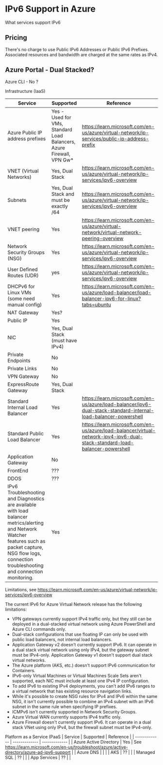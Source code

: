 # IPv6 Support in Azure
What services support IPv6

## Pricing

There's no charge to use Public IPv6 Addresses or Public IPv6 Prefixes. Associated resources and bandwidth are charged at the same rates as IPv4.

## Azure Portal - Dual Stacked?
Azure CLI - No ?


Infrastructure (IaaS)

| Service  | Supported | Reference |
| ------------- | ------------- | ------------- | 
| Azure Public IP address prefixes | Yes - Used for VMs, Standard Load Balancers, Azure Firewall, VPN Gw* | https://learn.microsoft.com/en-us/azure/virtual-network/ip-services/public-ip-address-prefix |
| VNET (Virtual Networks) | Yes, Dual Stack  | https://learn.microsoft.com/en-us/azure/virtual-network/ip-services/ipv6-overview |
| Subnets | Yes, Dual Stack and must be exactly /64 | https://learn.microsoft.com/en-us/azure/virtual-network/ip-services/ipv6-overview |
| VNET peering | Yes | https://learn.microsoft.com/en-us/azure/virtual-network/virtual-network-peering-overview | 
| Network Security Groups (NSG) | Yes | https://learn.microsoft.com/en-us/azure/virtual-network/ip-services/ipv6-overview |
| User Defined Routes (UDR) | yes | https://learn.microsoft.com/en-us/azure/virtual-network/ip-services/ipv6-overview |
| DHCPv6 for Linux VMs (some need manual config) | Yes | https://learn.microsoft.com/en-us/azure/load-balancer/load-balancer-ipv6-for-linux?tabs=ubuntu | 
| NAT Gateway | Yes? | |
| Public IP | Yes | | (via NAT GW)
| NIC  | Yes, Dual Stack (must have IPv4) | |
| Private Endpoints | No | |
| Private Links | No | |
| VPN Gateway | No | |
| ExpressRoute Gateway | Yes, Dual Stack | |
| Standard Internal Load Balancer | Yes | https://learn.microsoft.com/en-us/azure/load-balancer/ipv6-dual-stack-standard-internal-load-balancer-powershell |
| Standard Public Load Balancer | Yes | https://learn.microsoft.com/en-us/azure/load-balancer/virtual-network-ipv4-ipv6-dual-stack-standard-load-balancer-powershell |
| Application Gateway | No | |
| FrontEnd | ??? | |
| DDOS | ??? | |
| IPv6 Troubleshooting and Diagnostics are available with load balancer metrics/alerting and Network Watcher features such as packet capture, NSG flow logs, connection troubleshooting and connection monitoring. | Yes | |

Limitations, see https://learn.microsoft.com/en-us/azure/virtual-network/ip-services/ipv6-overview

The current IPv6 for Azure Virtual Network release has the following limitations:
* VPN gateways currently support IPv4 traffic only, but they still can be deployed in a dual-stacked virtual network using Azure PowerShell and Azure CLI commands only.
* Dual-stack configurations that use floating IP can only be used with public load balancers, not internal load balancers.
* Application Gateway v2 doesn't currently support IPv6. It can operate in a dual stack virtual network using only IPv4, but the gateway subnet must be IPv4-only. Application Gateway v1 doesn't support dual stack virtual networks.
* The Azure platform (AKS, etc.) doesn't support IPv6 communication for Containers.
* IPv6-only Virtual Machines or Virtual Machines Scale Sets aren't supported, each NIC must include at least one IPv4 IP configuration.
* To add IPv6 to existing IPv4 deployments, you can't add IPv6 ranges to a virtual network that has existing resource navigation links.
* While it's possible to create NSG rules for IPv4 and IPv6 within the same NSG, it isn't currently possible to combine an IPv4 subnet with an IPv6 subnet in the same rule when specifying IP prefixes.
* ICMPv6 isn't currently supported in Network Security Groups.
* Azure Virtual WAN currently supports IPv4 traffic only.
* Azure Firewall doesn't currently support IPv6. It can operate in a dual stack VNet using only IPv4, but the firewall subnet must be IPv4-only.



Platform as a Service (PaaS
| Service  | Supported | Reference |
| ------------- | ------------- | ------------- | 
| Azure Active Directory | Yes | See https://learn.microsoft.com/en-us/troubleshoot/azure/active-directory/azure-ad-ipv6-support |
| Azure DNS | | |
| AKS | ?? | |
| Managed SQL | ?? | |
| App Services | ?? | |


